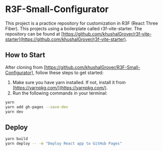 # R3F-Small-Configurator

This project is a practice repository for customization in R3F (React Three Fiber). This projects using a boilerplate called r3f-vite-starter. The repository can be found at [https://github.com/khushalGrover/r3f-vite-starter](https://github.com/khushalGrover/r3f-vite-starter).



## How to Start
After cloning from [https://github.com/khushalGrover/R3F-Small-Configurator], follow these steps to get started:

1. Make sure you have yarn installed. If not, install it from [https://yarnpkg.com/](https://yarnpkg.com/).
2. Run the following commands in your terminal:

```bash
yarn
yarn add gh-pages --save-dev
yarn dev
```

## Deploy
```bash
yarn build
yarn deploy -- -m "Deploy React app to GitHub Pages"
```
